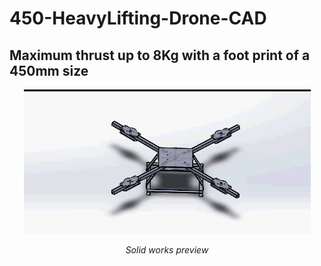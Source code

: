 # 450-HeavyLifting-Drone-CAD

## Maximum thrust up to 8Kg with a foot print of a 450mm size

<p align="center">
  <img  src="https://github.com/Archfx/450-HeavyLifting-Drone-CAD/blob/master/drone.gif">
<p align="center">
<em>Solid works preview</em>
